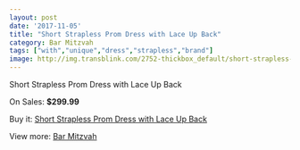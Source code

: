```yaml
---
layout: post
date: '2017-11-05'
title: "Short Strapless Prom Dress with Lace Up Back"
category: Bar Mitzvah
tags: ["with","unique","dress","strapless","brand"]
image: http://img.transblink.com/2752-thickbox_default/short-strapless-prom-dress-with-lace-up-back.jpg
---
```

Short Strapless Prom Dress with Lace Up Back

On Sales: **$299.99**
<a href="https://www.transblink.com/en/bar-mitzvah/880-short-strapless-prom-dress-with-lace-up-back.html"><amp-img layout="responsive" width="600" height="600" src="//img.transblink.com/2752-thickbox_default/short-strapless-prom-dress-with-lace-up-back.jpg" alt="Short Strapless Prom Dress with Lace Up Back 0" /></a>
<a href="https://www.transblink.com/en/bar-mitzvah/880-short-strapless-prom-dress-with-lace-up-back.html"><amp-img layout="responsive" width="600" height="600" src="//img.transblink.com/2756-thickbox_default/short-strapless-prom-dress-with-lace-up-back.jpg" alt="Short Strapless Prom Dress with Lace Up Back 1" /></a>
<a href="https://www.transblink.com/en/bar-mitzvah/880-short-strapless-prom-dress-with-lace-up-back.html"><amp-img layout="responsive" width="600" height="600" src="//img.transblink.com/2755-thickbox_default/short-strapless-prom-dress-with-lace-up-back.jpg" alt="Short Strapless Prom Dress with Lace Up Back 2" /></a>
<a href="https://www.transblink.com/en/bar-mitzvah/880-short-strapless-prom-dress-with-lace-up-back.html"><amp-img layout="responsive" width="600" height="600" src="//img.transblink.com/2754-thickbox_default/short-strapless-prom-dress-with-lace-up-back.jpg" alt="Short Strapless Prom Dress with Lace Up Back 3" /></a>
<a href="https://www.transblink.com/en/bar-mitzvah/880-short-strapless-prom-dress-with-lace-up-back.html"><amp-img layout="responsive" width="600" height="600" src="//img.transblink.com/2753-thickbox_default/short-strapless-prom-dress-with-lace-up-back.jpg" alt="Short Strapless Prom Dress with Lace Up Back 4" /></a>

Buy it: [Short Strapless Prom Dress with Lace Up Back](https://www.transblink.com/en/bar-mitzvah/880-short-strapless-prom-dress-with-lace-up-back.html "Short Strapless Prom Dress with Lace Up Back")

View more: [Bar Mitzvah](https://www.transblink.com/en/2-bar-mitzvah "Bar Mitzvah")
